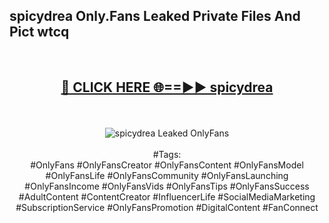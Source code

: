 <h2>spicydrea Only.Fans Leaked Private Files And Pict wtcq</h2>
<br>
<div align="center">
<h2><a href="https://mediafiles.top/spicydrea" rel="nofollow">🔴 CLICK HERE 🌐==►► spicydrea</a></h2>
<br>
<br>
<a href="https://mediafiles.top/spicydrea" rel="nofollow" data-target="animated-image.originalLink"><img src="https://i.ibb.co.com/WyWwxjT/player-gif2.gif" alt="spicydrea Leaked OnlyFans" style="max-width: 100%; display: inline-block;" data-target="animated-image.originalImage"></a>
<br><br>
#Tags:
<br>
#OnlyFans #OnlyFansCreator #OnlyFansContent #OnlyFansModel #OnlyFansLife #OnlyFansCommunity #OnlyFansLaunching #OnlyFansIncome #OnlyFansVids #OnlyFansTips #OnlyFansSuccess #AdultContent #ContentCreator #InfluencerLife #SocialMediaMarketing #SubscriptionService #OnlyFansPromotion #DigitalContent #FanConnect
</div>
<br>